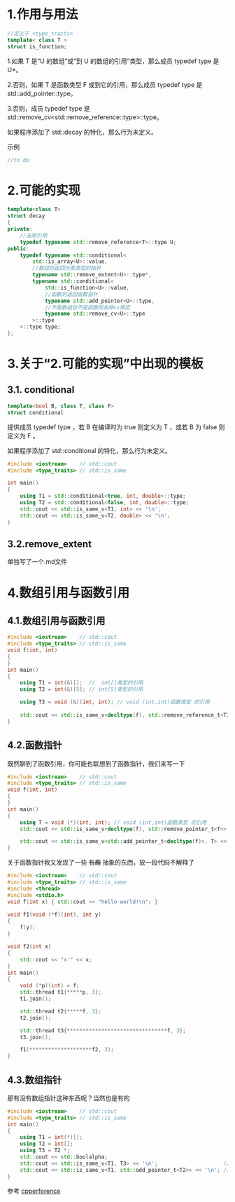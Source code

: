 # 1.作用与用法
```cpp
//定义于 <type_traits>
template< class T >
struct is_function;
```
1.如果 T 是“U 的数组”或“到 U 的数组的引用”类型，那么成员 typedef type 是 U*。

2.否则，如果 T 是函数类型 F 或到它的引用，那么成员 typedef type 是std::add_pointer<F>::type。

3.否则，成员 typedef type 是 std::remove_cv<std::remove_reference<T>::type>::type。

如果程序添加了 std::decay 的特化，那么行为未定义。

示例
```cpp
//to do
```
# 2.可能的实现
```cpp
template<class T>
struct decay
{
private:
    //去除引用
    typedef typename std::remove_reference<T>::type U;
public:
    typedef typename std::conditional< 
        std::is_array<U>::value,
        //数组则返回元素类型的指针
        typename std::remove_extent<U>::type*,
        typename std::conditional< 
            std::is_function<U>::value,
            //函数则返回函数指针
            typename std::add_pointer<U>::type,
            //不是数组也不是函数则去除cv限定
            typename std::remove_cv<U>::type
        >::type
    >::type type;
};
```
# 3.关于“2.可能的实现”中出现的模板
## 3.1. conditional
```cpp
template<bool B, class T, class F>
struct conditional
```
提供成员 typedef type ，若 B 在编译时为 true 则定义为 T ，或若 B 为 false 则定义为 F 。

如果程序添加了 std::conditional 的特化，那么行为未定义。
```cpp
#include <iostream>    // std::cout
#include <type_traits> // std::is_same

int main()
{
    using T1 = std::conditional<true, int, double>::type;
    using T2 = std::conditional<false, int, double>::type;
    std::cout << std::is_same_v<T1, int> << '\n';
    std::cout << std::is_same_v<T2, double> << '\n';
}
```

## 3.2.remove_extent
单独写了一个.md文件

# 4.数组引用与函数引用
## 4.1.数组引用与函数引用
```cpp
#include <iostream>    // std::cout
#include <type_traits> // std::is_same
void f(int, int)
{
}
int main()
{
    using T1 = int(&)[];  //  int[]类型的引用
    using T2 = int(&)[5]; // int[5]类型的引用

    using T3 = void (&)(int, int); // void (int,int)函数类型 的引用
    
    std::cout << std::is_same_v<decltype(f), std::remove_reference_t<T3>>;
}
```
## 4.2.函数指针
既然聊到了函数引用，你可能也联想到了函数指针，我们来写一下
```cpp
#include <iostream>    // std::cout
#include <type_traits> // std::is_same
void f(int, int)
{
}
int main()
{
    using T = void (*)(int, int); // void (int,int)函数类型 的引用
    std::cout << std::is_same_v<decltype(f), std::remove_pointer_t<T>> << '\n';

    std::cout << std::is_same_v<std::add_pointer_t<decltype(f)>, T> << '\n';
}
```
关于函数指针我又发现了一些 ~~有趣~~ 抽象的东西，放一段代码不解释了
```cpp
#include <iostream>    // std::cout
#include <type_traits> // std::is_same
#include <thread>
#include <stdio.h>
void f(int x) { std::cout << "hello world!\n"; }

void f1(void (*f)(int), int y)
{
    f(y);
}

void f2(int x)
{
    std::cout << "x:" << x;
}
int main()
{
    void (*p)(int) = f;
    std::thread t1{*****p, 3};
    t1.join();

    std::thread t2{*****f, 3};
    t2.join();

    std::thread t3{********************************f, 3};
    t3.join();

    f1(********************f2, 3);
}

```
## 4.3.数组指针
那有没有数组指针这种东西呢？当然也是有的
```cpp
#include <iostream>    // std::cout
#include <type_traits> // std::is_same
int main()
{
    using T1 = int(*)[];
    using T2 = int[];
    using T3 = T2 *;
    std::cout << std::boolalpha;
    std::cout << std::is_same_v<T1, T3> << '\n';                     // true
    std::cout << std::is_same_v<T1, std::add_pointer_t<T2>> << '\n'; // true
}
```
参考 [cpperference](https://zh.cppreference.com/w/cpp/types/decay)
